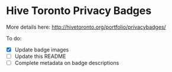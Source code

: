 # Hive Toronto Privacy Badges

More details here: http://hivetoronto.org/portfolio/privacybadges/

To do:
* [x] Update badge images
* [ ] Update this README
* [ ] Complete metadata on badge descriptions
